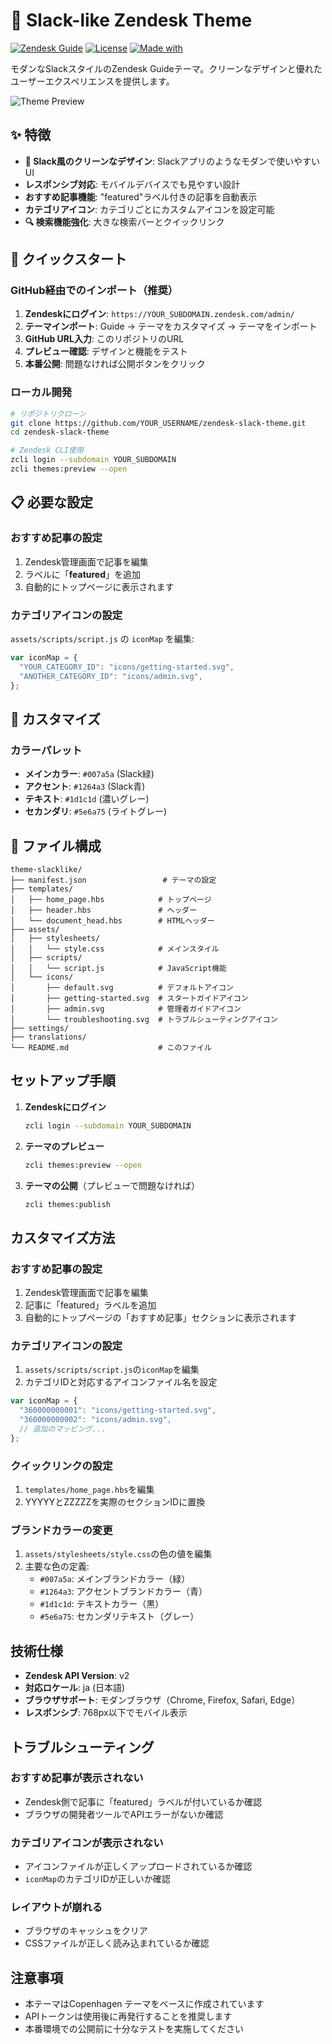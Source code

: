 # 🎨 Slack-like Zendesk Theme

[![Zendesk Guide](https://img.shields.io/badge/Zendesk-Guide%20Theme-green.svg)](https://www.zendesk.com/guide/)
[![License](https://img.shields.io/badge/License-MIT-blue.svg)](LICENSE)
[![Made with](https://img.shields.io/badge/Made%20with-Claude%20Code-purple.svg)](https://claude.ai/code)

モダンなSlackスタイルのZendesk Guideテーマ。クリーンなデザインと優れたユーザーエクスペリエンスを提供します。

![Theme Preview](https://via.placeholder.com/800x400/007a5a/ffffff?text=Slack-like+Zendesk+Theme+Preview)

## ✨ 特徴

- **🎨 Slack風のクリーンなデザイン**: Slackアプリのようなモダンで使いやすいUI
- **レスポンシブ対応**: モバイルデバイスでも見やすい設計
- **おすすめ記事機能**: "featured"ラベル付きの記事を自動表示
- **カテゴリアイコン**: カテゴリごとにカスタムアイコンを設定可能
- **🔍 検索機能強化**: 大きな検索バーとクイックリンク

## 🚀 クイックスタート

### GitHub経由でのインポート（推奨）

1. **Zendeskにログイン**: `https://YOUR_SUBDOMAIN.zendesk.com/admin/`
2. **テーマインポート**: Guide → テーマをカスタマイズ → テーマをインポート
3. **GitHub URL入力**: このリポジトリのURL
4. **プレビュー確認**: デザインと機能をテスト
5. **本番公開**: 問題なければ公開ボタンをクリック

### ローカル開発

```bash
# リポジトリクローン
git clone https://github.com/YOUR_USERNAME/zendesk-slack-theme.git
cd zendesk-slack-theme

# Zendesk CLI使用
zcli login --subdomain YOUR_SUBDOMAIN
zcli themes:preview --open
```

## 📋 必要な設定

### おすすめ記事の設定
1. Zendesk管理画面で記事を編集
2. ラベルに「**featured**」を追加
3. 自動的にトップページに表示されます

### カテゴリアイコンの設定
`assets/scripts/script.js` の `iconMap` を編集:
```javascript
var iconMap = {
  "YOUR_CATEGORY_ID": "icons/getting-started.svg",
  "ANOTHER_CATEGORY_ID": "icons/admin.svg",
};
```

## 🎨 カスタマイズ

### カラーパレット
- **メインカラー**: `#007a5a` (Slack緑)
- **アクセント**: `#1264a3` (Slack青)  
- **テキスト**: `#1d1c1d` (濃いグレー)
- **セカンダリ**: `#5e6a75` (ライトグレー)

## 📁 ファイル構成

```
theme-slacklike/
├── manifest.json                 # テーマの設定
├── templates/
│   ├── home_page.hbs            # トップページ
│   ├── header.hbs               # ヘッダー
│   └── document_head.hbs        # HTMLヘッダー
├── assets/
│   ├── stylesheets/
│   │   └── style.css            # メインスタイル
│   ├── scripts/
│   │   └── script.js            # JavaScript機能
│   └── icons/
│       ├── default.svg          # デフォルトアイコン
│       ├── getting-started.svg  # スタートガイドアイコン
│       ├── admin.svg            # 管理者ガイドアイコン
│       └── troubleshooting.svg  # トラブルシューティングアイコン
├── settings/
├── translations/
└── README.md                    # このファイル
```

## セットアップ手順

1. **Zendeskにログイン**
   ```bash
   zcli login --subdomain YOUR_SUBDOMAIN
   ```

2. **テーマのプレビュー**
   ```bash
   zcli themes:preview --open
   ```

3. **テーマの公開**（プレビューで問題なければ）
   ```bash
   zcli themes:publish
   ```

## カスタマイズ方法

### おすすめ記事の設定
1. Zendesk管理画面で記事を編集
2. 記事に「featured」ラベルを追加
3. 自動的にトップページの「おすすめ記事」セクションに表示されます

### カテゴリアイコンの設定
1. `assets/scripts/script.js`の`iconMap`を編集
2. カテゴリIDと対応するアイコンファイル名を設定
```javascript
var iconMap = {
  "360000000001": "icons/getting-started.svg",
  "360000000002": "icons/admin.svg",
  // 追加のマッピング...
};
```

### クイックリンクの設定
1. `templates/home_page.hbs`を編集
2. YYYYYとZZZZZを実際のセクションIDに置換

### ブランドカラーの変更
1. `assets/stylesheets/style.css`の色の値を編集
2. 主要な色の定義:
   - `#007a5a`: メインブランドカラー（緑）
   - `#1264a3`: アクセントブランドカラー（青）
   - `#1d1c1d`: テキストカラー（黒）
   - `#5e6a75`: セカンダリテキスト（グレー）

## 技術仕様

- **Zendesk API Version**: v2
- **対応ロケール**: ja (日本語)
- **ブラウザサポート**: モダンブラウザ（Chrome, Firefox, Safari, Edge）
- **レスポンシブ**: 768px以下でモバイル表示

## トラブルシューティング

### おすすめ記事が表示されない
- Zendesk側で記事に「featured」ラベルが付いているか確認
- ブラウザの開発者ツールでAPIエラーがないか確認

### カテゴリアイコンが表示されない
- アイコンファイルが正しくアップロードされているか確認
- `iconMap`のカテゴリIDが正しいか確認

### レイアウトが崩れる
- ブラウザのキャッシュをクリア
- CSSファイルが正しく読み込まれているか確認

## 注意事項

- 本テーマはCopenhagen テーマをベースに作成されています
- APIトークンは使用後に再発行することを推奨します
- 本番環境での公開前に十分なテストを実施してください
